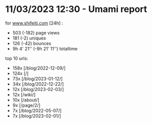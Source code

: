 # 11/03/2023 12:30 - Umami report
for www.shifeiti.com [24h] :

 - 503 (-182) page views
 - 181 (-2) uniques
 - 126 (-42) bounces
 - 9h 4' 21'' (-9h 21' 11'') totaltime


top 10 urls:
 - 158x [/blog/2022-12-09/]
 - 124x [/]
 - 73x [/blog/2023-01-12/]
 - 34x [/blog/2022-12-22/]
 - 12x [/blog/2023-02-03/]
 - 12x [/wiki/]
 - 10x [/about/]
 - 9x [/page/2/]
 - 7x [/blog/2022-05-07/]
 - 7x [/blog/2023-02-01/]


